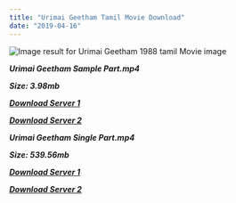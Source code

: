 ```yaml
---
title: "Urimai Geetham Tamil Movie Download"
date: "2019-04-16"
---
```


![Image result for Urimai Geetham 1988 tamil Movie image](https://www.filmibeat.com/img/220x100x275/popcorn/movie_posters/urimai-geetham-8527.jpg)

**_Urimai Geetham Sample Part.mp4_**

**_Size: 3.98mb_**

**_[Download Server 1](http://b2.wetransfer.vip/files/{169df08cb8e74ebadb8a44297cb1b6497cb77520eb9064bb3027e0e0c1bcc485}20Actor{169df08cb8e74ebadb8a44297cb1b6497cb77520eb9064bb3027e0e0c1bcc485}20Hits{169df08cb8e74ebadb8a44297cb1b6497cb77520eb9064bb3027e0e0c1bcc485}20Collection/Karthik{169df08cb8e74ebadb8a44297cb1b6497cb77520eb9064bb3027e0e0c1bcc485}20Movies{169df08cb8e74ebadb8a44297cb1b6497cb77520eb9064bb3027e0e0c1bcc485}20Collections/Urimai{169df08cb8e74ebadb8a44297cb1b6497cb77520eb9064bb3027e0e0c1bcc485}20Geetham{169df08cb8e74ebadb8a44297cb1b6497cb77520eb9064bb3027e0e0c1bcc485}20(1988)/Urimai{169df08cb8e74ebadb8a44297cb1b6497cb77520eb9064bb3027e0e0c1bcc485}20Geetham{169df08cb8e74ebadb8a44297cb1b6497cb77520eb9064bb3027e0e0c1bcc485}20{169df08cb8e74ebadb8a44297cb1b6497cb77520eb9064bb3027e0e0c1bcc485}20Sample{169df08cb8e74ebadb8a44297cb1b6497cb77520eb9064bb3027e0e0c1bcc485}20HD.mp4)_**

**_[Download Server 2](http://b2.wetransfer.vip/files/{169df08cb8e74ebadb8a44297cb1b6497cb77520eb9064bb3027e0e0c1bcc485}20Actor{169df08cb8e74ebadb8a44297cb1b6497cb77520eb9064bb3027e0e0c1bcc485}20Hits{169df08cb8e74ebadb8a44297cb1b6497cb77520eb9064bb3027e0e0c1bcc485}20Collection/Karthik{169df08cb8e74ebadb8a44297cb1b6497cb77520eb9064bb3027e0e0c1bcc485}20Movies{169df08cb8e74ebadb8a44297cb1b6497cb77520eb9064bb3027e0e0c1bcc485}20Collections/Urimai{169df08cb8e74ebadb8a44297cb1b6497cb77520eb9064bb3027e0e0c1bcc485}20Geetham{169df08cb8e74ebadb8a44297cb1b6497cb77520eb9064bb3027e0e0c1bcc485}20(1988)/Urimai{169df08cb8e74ebadb8a44297cb1b6497cb77520eb9064bb3027e0e0c1bcc485}20Geetham{169df08cb8e74ebadb8a44297cb1b6497cb77520eb9064bb3027e0e0c1bcc485}20{169df08cb8e74ebadb8a44297cb1b6497cb77520eb9064bb3027e0e0c1bcc485}20Sample{169df08cb8e74ebadb8a44297cb1b6497cb77520eb9064bb3027e0e0c1bcc485}20HD.mp4)_**

**_Urimai Geetham Single Part.mp4_**

**_Size: 539.56mb_**

**_[Download Server 1](http://b2.wetransfer.vip/files/{169df08cb8e74ebadb8a44297cb1b6497cb77520eb9064bb3027e0e0c1bcc485}20Actor{169df08cb8e74ebadb8a44297cb1b6497cb77520eb9064bb3027e0e0c1bcc485}20Hits{169df08cb8e74ebadb8a44297cb1b6497cb77520eb9064bb3027e0e0c1bcc485}20Collection/Karthik{169df08cb8e74ebadb8a44297cb1b6497cb77520eb9064bb3027e0e0c1bcc485}20Movies{169df08cb8e74ebadb8a44297cb1b6497cb77520eb9064bb3027e0e0c1bcc485}20Collections/Urimai{169df08cb8e74ebadb8a44297cb1b6497cb77520eb9064bb3027e0e0c1bcc485}20Geetham{169df08cb8e74ebadb8a44297cb1b6497cb77520eb9064bb3027e0e0c1bcc485}20(1988)/Urimai{169df08cb8e74ebadb8a44297cb1b6497cb77520eb9064bb3027e0e0c1bcc485}20Geetham{169df08cb8e74ebadb8a44297cb1b6497cb77520eb9064bb3027e0e0c1bcc485}20{169df08cb8e74ebadb8a44297cb1b6497cb77520eb9064bb3027e0e0c1bcc485}20Single{169df08cb8e74ebadb8a44297cb1b6497cb77520eb9064bb3027e0e0c1bcc485}20Part{169df08cb8e74ebadb8a44297cb1b6497cb77520eb9064bb3027e0e0c1bcc485}20HD.mp4)_**

**_[Download Server 2](http://b2.wetransfer.vip/files/{169df08cb8e74ebadb8a44297cb1b6497cb77520eb9064bb3027e0e0c1bcc485}20Actor{169df08cb8e74ebadb8a44297cb1b6497cb77520eb9064bb3027e0e0c1bcc485}20Hits{169df08cb8e74ebadb8a44297cb1b6497cb77520eb9064bb3027e0e0c1bcc485}20Collection/Karthik{169df08cb8e74ebadb8a44297cb1b6497cb77520eb9064bb3027e0e0c1bcc485}20Movies{169df08cb8e74ebadb8a44297cb1b6497cb77520eb9064bb3027e0e0c1bcc485}20Collections/Urimai{169df08cb8e74ebadb8a44297cb1b6497cb77520eb9064bb3027e0e0c1bcc485}20Geetham{169df08cb8e74ebadb8a44297cb1b6497cb77520eb9064bb3027e0e0c1bcc485}20(1988)/Urimai{169df08cb8e74ebadb8a44297cb1b6497cb77520eb9064bb3027e0e0c1bcc485}20Geetham{169df08cb8e74ebadb8a44297cb1b6497cb77520eb9064bb3027e0e0c1bcc485}20{169df08cb8e74ebadb8a44297cb1b6497cb77520eb9064bb3027e0e0c1bcc485}20Single{169df08cb8e74ebadb8a44297cb1b6497cb77520eb9064bb3027e0e0c1bcc485}20Part{169df08cb8e74ebadb8a44297cb1b6497cb77520eb9064bb3027e0e0c1bcc485}20HD.mp4)_**
